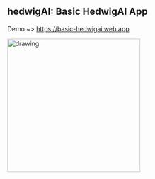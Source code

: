 ## hedwigAI: Basic HedwigAI App

Demo ~> https://basic-hedwigai.web.app

<img src="https://i.imgur.com/dEdklQQ.png" alt="drawing" width="300"/>
